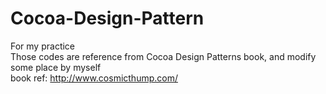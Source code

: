 Cocoa-Design-Pattern
====================
For my practice  
Those codes are reference from Cocoa Design Patterns book, 
and modify some place by myself  
book ref: http://www.cosmicthump.com/
